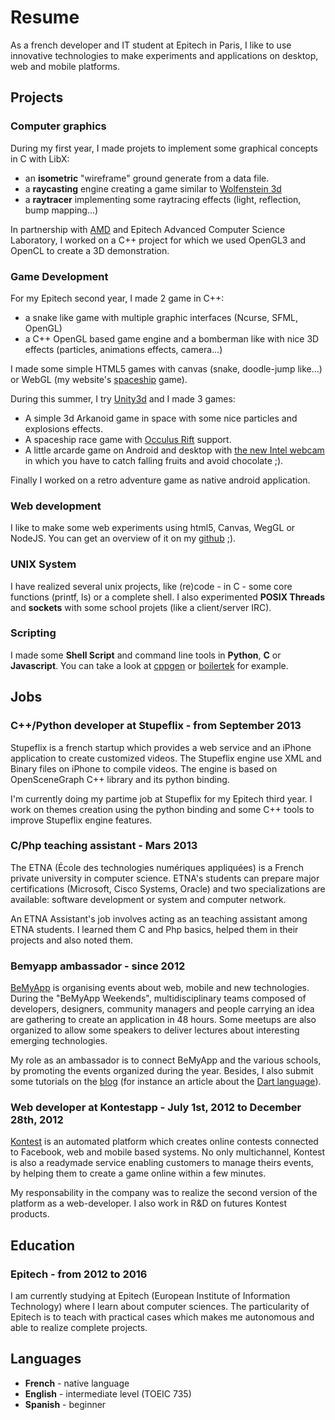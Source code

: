 Resume
======

As a french developer and IT student at Epitech in Paris, I like to use innovative technologies to make experiments and applications on desktop, web and mobile platforms.

Projects
--------

### Computer graphics

During my first year, I made projets to implement some graphical concepts in C with LibX:

- an __isometric__ "wireframe" ground generate from a data file.
- a __raycasting__ engine creating a game similar to [Wolfenstein 3d](http://fr.wikipedia.org/wiki/Wolfenstein_3D)
- a __raytracer__ implementing some raytracing effects (light, reflection, bump mapping...)

In partnership with [AMD](http://www.amd.com/) and Epitech Advanced Computer Science Laboratory, I worked on a C++ project for which we used OpenGL3 and OpenCL to create a 3D demonstration.

### Game Development

For my Epitech second year, I made 2 game in C++:

- a snake like game with multiple graphic interfaces (Ncurse, SFML, OpenGL)
- a C++ OpenGL based game engine and a bomberman like with nice 3D effects (particles, animations effects, camera...)

I made some simple HTML5 games with canvas (snake, doodle-jump like...) or WebGL (my website's [spaceship](game.html) game).

During this summer, I try [Unity3d](http://unity3d.com/) and I made 3 games:

- A simple 3d Arkanoid game in space with some nice particles and explosions effects.
- A spaceship race game with [Occulus Rift](http://www.oculusvr.com/) support.
- A little arcarde game on Android and desktop with [the new Intel webcam](http://click.intel.com/intelsdk/Creative_Interactive_Gesture_Camera_Developer_Kit-P2061.aspx) in which you have to catch falling fruits and avoid chocolate ;).

Finally I worked on a retro adventure game as native android application.

### Web development

I like to make some web experiments using html5, Canvas, WegGL or NodeJS. You can get an overview of it on my [github](https://github.com/jeremt) ;).

### UNIX System

I have realized several unix projects, like (re)code - in C - some core functions (printf, ls) or a complete shell. I also experimented __POSIX Threads__ and __sockets__ with some school projets (like a client/server IRC).

### Scripting

I made some __Shell Script__ and command line tools in __Python__, __C__ or __Javascript__. You can take a look at [cppgen](https://github.com/jeremt/cppgen) or [boilertek](https://github.com/jeremt/boilertek) for example.


Jobs
----

### C++/Python developer at Stupeflix - from September 2013

Stupeflix is a french startup which provides a web service and an iPhone application to create customized videos. The Stupeflix engine use XML and Binary files on iPhone to compile videos. The engine is based on OpenSceneGraph C++ library and its python binding.

I'm currently doing my partime job at Stupeflix for my Epitech third year. I work on themes creation using the python binding and some C++ tools to improve Stupeflix engine features.

### C/Php teaching assistant - Mars 2013

The ETNA (École des technologies numériques appliquées) is a French private university in computer science. ETNA's students can prepare major certifications (Microsoft, Cisco Systems, Oracle) and two specializations are available: software development or system and computer network.

An ETNA Assistant's job involves acting as an teaching assistant among ETNA students. I learned them C and Php basics, helped them in their projects and also noted them.

### Bemyapp ambassador - since 2012

[BeMyApp](http://bemyapp.com) is organising events about web, mobile and new technologies. During the "BeMyApp Weekends", multidisciplinary teams composed of developers, designers, community managers and people carrying an idea are gathering to create an application in 48 hours.
Some meetups are also organized to allow some speakers to deliver lectures about interesting emerging technologies.

My role as an ambassador is to connect BeMyApp and the various schools, by promoting the events organized during the year. Besides, I also submit some tutorials on the [blog](http://ambassadeur.bemyapp.com/) (for instance an article about the [Dart language](http://ambassadeur.bemyapp.com/?p=149)).

### Web developer at Kontestapp - July 1st, 2012 to December 28th, 2012

[Kontest](http://kontestapp.com/) is an automated platform which creates online contests connected to Facebook, web and mobile based systems. No only multichannel, Kontest is also a readymade service enabling customers to manage theirs events, by helping them to create a game online within a few minutes.

My responsability in the company was to realize the second version of the platform as a web-developer. I also work in R&D on futures Kontest products.

Education
---------

### Epitech - from 2012 to 2016

I am currently studying at Epitech (European Institute of Information Technology) where I learn about computer sciences.
The particularity of Epitech is to teach with practical cases which makes me autonomous and able to realize complete projects.

Languages
---------

- __French__ - native language
- __English__ - intermediate level (TOEIC 735)
- __Spanish__ - beginner
